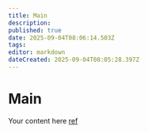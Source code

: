 ```yaml
---
title: Main
description: 
published: true
date: 2025-09-04T08:06:14.503Z
tags: 
editor: markdown
dateCreated: 2025-09-04T08:05:28.397Z
---
```


# Main
Your content here
[ref](/cs/zari/ref)